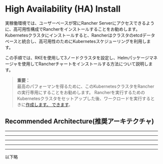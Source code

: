# High Availability (HA) Install

実稼働環境では、ユーザーベースが常にRancher Serverにアクセスできるように、高可用性構成でRancherをインストールすることをお勧めします。
Kubernetesクラスタにインストールすると、Rancherはクラスタのetcdデータベースと統合し、高可用性のためにKubernetesスケジューリングを利用します。

この手順では、RKEを使用して3ノードクラスタを設定し、Helmパッケージマネージャを使用してRancherチャートをインストールする方法について説明します。

> **重要：**  
> 最高のパフォーマンを得るために、このKubernetesクラスタをRancherの実行専用にすることをお勧めします。
> Rancherを実行するためのKubernetesクラスタをセットアップした後、ワークロードを実行するときに[作成します。 できます](https://rancher.com/docs/rancher/v2.x/en/cluster-provisioning/#cluster-creation-in-rancher)。

## Recommended Architecture(推奨アーキテクチャ)

---
---
---
---
---

以下略

